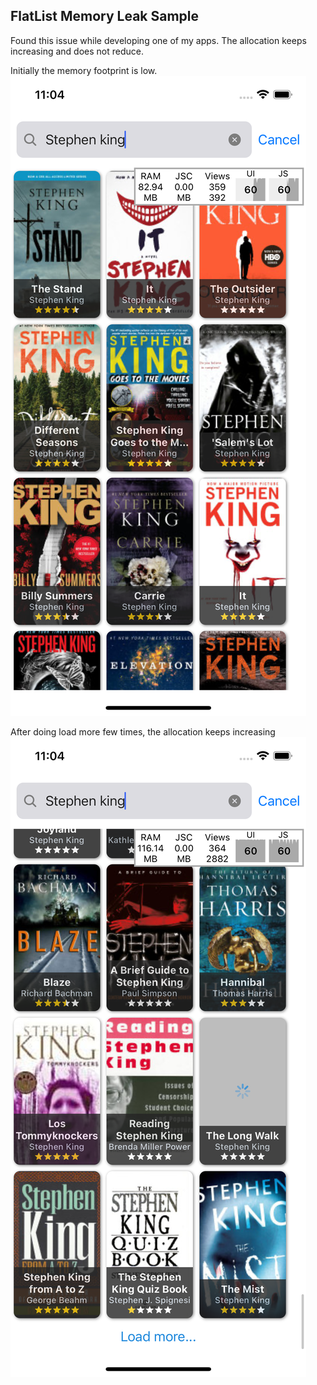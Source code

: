 ## FlatList Memory Leak Sample

Found this issue while developing one of my apps. The allocation keeps increasing and does not reduce.

Initially the memory footprint is low.
![Initial memory allocation](img-initial.png "Initial memory")

After doing load more few times, the allocation keeps increasing
![Final memory allocation](img-final.png "Initial memory")
